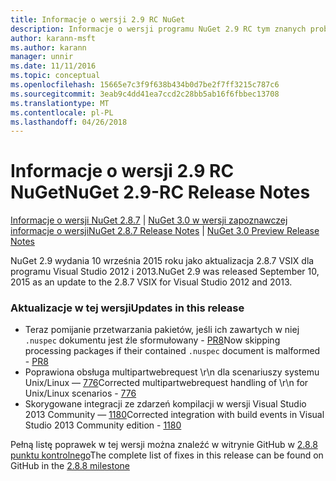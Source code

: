 ```yaml
---
title: Informacje o wersji 2.9 RC NuGet
description: Informacje o wersji programu NuGet 2.9 RC tym znanych problemów, poprawki, dodatkowe funkcje i dcr.
author: karann-msft
ms.author: karann
manager: unnir
ms.date: 11/11/2016
ms.topic: conceptual
ms.openlocfilehash: 15665e7c3f9f638b434b0d7be2f7ff3215c787c6
ms.sourcegitcommit: 3eab9c4dd41ea7ccd2c28bb5ab16f6fbbec13708
ms.translationtype: MT
ms.contentlocale: pl-PL
ms.lasthandoff: 04/26/2018
---
```

# <a name="nuget-29-rc-release-notes"></a><span data-ttu-id="61aee-103">Informacje o wersji 2.9 RC NuGet</span><span class="sxs-lookup"><span data-stu-id="61aee-103">NuGet 2.9-RC Release Notes</span></span>

<span data-ttu-id="61aee-104">[Informacje o wersji NuGet 2.8.7](../release-notes/nuget-2.8.7.md) | [NuGet 3.0 w wersji zapoznawczej informacje o wersji](../release-notes/nuget-3.0-preview.md)</span><span class="sxs-lookup"><span data-stu-id="61aee-104">[NuGet 2.8.7 Release Notes](../release-notes/nuget-2.8.7.md) | [NuGet 3.0 Preview Release Notes](../release-notes/nuget-3.0-preview.md)</span></span>

<span data-ttu-id="61aee-105">NuGet 2.9 wydania 10 września 2015 roku jako aktualizacja 2.8.7 VSIX dla programu Visual Studio 2012 i 2013.</span><span class="sxs-lookup"><span data-stu-id="61aee-105">NuGet 2.9 was released September 10, 2015 as an update to the 2.8.7 VSIX for Visual Studio 2012 and 2013.</span></span>

### <a name="updates-in-this-release"></a><span data-ttu-id="61aee-106">Aktualizacje w tej wersji</span><span class="sxs-lookup"><span data-stu-id="61aee-106">Updates in this release</span></span>

* <span data-ttu-id="61aee-107">Teraz pomijanie przetwarzania pakietów, jeśli ich zawartych w niej `.nuspec` dokumentu jest źle sformułowany - [PR8](https://github.com/NuGet/NuGet2/pull/8)</span><span class="sxs-lookup"><span data-stu-id="61aee-107">Now skipping processing packages if their contained `.nuspec` document is malformed - [PR8](https://github.com/NuGet/NuGet2/pull/8)</span></span>
* <span data-ttu-id="61aee-108">Poprawiona obsługa multipartwebrequest \r\n dla scenariuszy systemu Unix/Linux — [776](https://github.com/NuGet/Home/issues/776)</span><span class="sxs-lookup"><span data-stu-id="61aee-108">Corrected multipartwebrequest handling of \r\n for Unix/Linux scenarios - [776](https://github.com/NuGet/Home/issues/776)</span></span>
* <span data-ttu-id="61aee-109">Skorygowane integracji ze zdarzeń kompilacji w wersji Visual Studio 2013 Community — [1180](https://github.com/NuGet/Home/issues/1180)</span><span class="sxs-lookup"><span data-stu-id="61aee-109">Corrected integration with build events in Visual Studio 2013 Community edition - [1180](https://github.com/NuGet/Home/issues/1180)</span></span>


<span data-ttu-id="61aee-110">Pełną listę poprawek w tej wersji można znaleźć w witrynie GitHub w [2.8.8 punktu kontrolnego](https://github.com/NuGet/Home/issues?q=milestone%3A2.8.8+is%3Aclosed)</span><span class="sxs-lookup"><span data-stu-id="61aee-110">The complete list of fixes in this release can be found on GitHub in the [2.8.8 milestone](https://github.com/NuGet/Home/issues?q=milestone%3A2.8.8+is%3Aclosed)</span></span>

